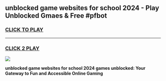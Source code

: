 
## unblocked game websites for school 2024 - Play Unblocked Gmaes & Free #pfbot
<h3>
<a href="https://premium.freeplayer.one?title=unblocked_game_websites_for_school_2024&ref=03M">CLICK TO PLAY</a></h3>
<hr>

<h3>
<a href="https://premium.freeplayer.one?title=unblocked_game_websites_for_school_2024&ref=03M">CLICK 2 PLAY</a>
  
</h3>

<a href="https://premium.freeplayer.one?title=unblocked_game_websites_for_school_2024&ref=03M"><img src="https://clearcache.store/games.png"></a>


**unblocked game websites for school 2024 games unblocked: Your Gateway to Fun and Accessible Online Gaming**
